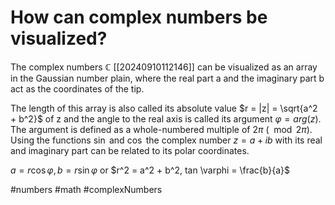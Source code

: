 # How can complex numbers be visualized?
The complex numbers $\mathbb{C}$ [[20240910112146]] can be visualized as an array in the Gaussian number plain, 
where the real part a and the imaginary part b act as the coordinates of the tip.

The length of this array is also called its absolute value $r = |z| = \sqrt{a^2 + b^2}$ of z 
and the angle to the real axis is called its argument $\varphi = arg(z)$.
The argument is defined as a whole-numbered multiple of $2\pi$ ($\mod 2\pi$).
Using the functions $\sin$ and $\cos$ the complex number $z=a+ib$ with its real and imaginary
part can be related to its polar coordinates.

$a = r \cos \varphi, b = r \sin \varphi$
or
$r^2 = a^2 + b^2, tan \varphi = \frac{b}{a}$

#numbers #math #complexNumbers
